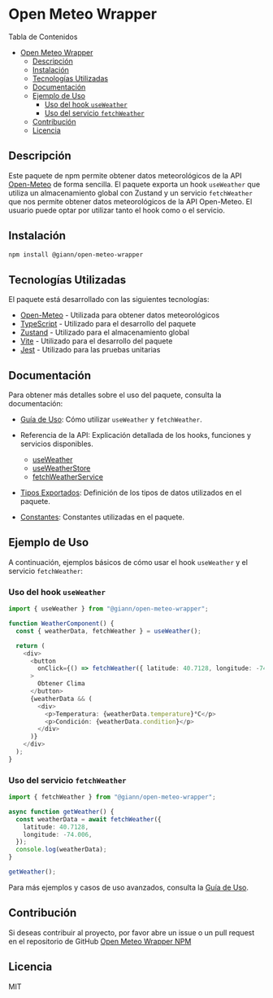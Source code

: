 # Open Meteo Wrapper

Tabla de Contenidos

- [Open Meteo Wrapper](#open-meteo-wrapper)
  - [Descripción](#descripción)
  - [Instalación](#instalación)
  - [Tecnologías Utilizadas](#tecnologías-utilizadas)
  - [Documentación](#documentación)
  - [Ejemplo de Uso](#ejemplo-de-uso)
    - [Uso del hook `useWeather`](#uso-del-hook-useweather)
    - [Uso del servicio `fetchWeather`](#uso-del-servicio-fetchweather)
  - [Contribución](#contribución)
  - [Licencia](#licencia)

## Descripción

Este paquete de npm permite obtener datos meteorológicos de la API [Open-Meteo](https://open-meteo.com) de forma sencilla. El paquete exporta un hook `useWeather` que utiliza un almacenamiento global con Zustand y un servicio `fetchWeather` que nos permite obtener datos meteorológicos de la API Open-Meteo. El usuario puede optar por utilizar tanto el hook como o el servicio.

## Instalación

```bash
npm install @giann/open-meteo-wrapper
```

## Tecnologías Utilizadas

El paquete está desarrollado con las siguientes tecnologías:

- [Open-Meteo](https://open-meteo.com) - Utilizada para obtener datos meteorológicos
- [TypeScript](https://www.typescriptlang.org/) - Utilizado para el desarrollo del paquete
- [Zustand](https://zustand.surge.sh/) - Utilizado para el almacenamiento global
- [Vite](https://vitejs.dev/) - Utilizado para el desarrollo del paquete
- [Jest](https://jestjs.io/) - Utilizado para las pruebas unitarias

## Documentación

Para obtener más detalles sobre el uso del paquete, consulta la documentación:

- [Guía de Uso](./docs/usage.md): Cómo utilizar `useWeather` y `fetchWeather`.
- Referencia de la API: Explicación detallada de los hooks, funciones y servicios disponibles.

  - [useWeather](./docs/api-reference/useWeather.md)
  - [useWeatherStore](./docs/api-reference/useWeatherStore.md)
  - [fetchWeatherService](./docs/api-reference/fetchWeatherService.md)

- [Tipos Exportados](./docs/types.md): Definición de los tipos de datos utilizados en el paquete.
- [Constantes](./docs/constants.md): Constantes utilizadas en el paquete.

## Ejemplo de Uso

A continuación, ejemplos básicos de cómo usar el hook `useWeather` y el servicio `fetchWeather`:

### Uso del hook `useWeather`

```typescript
import { useWeather } from "@giann/open-meteo-wrapper";

function WeatherComponent() {
  const { weatherData, fetchWeather } = useWeather();

  return (
    <div>
      <button
        onClick={() => fetchWeather({ latitude: 40.7128, longitude: -74.006 })}
      >
        Obtener Clima
      </button>
      {weatherData && (
        <div>
          <p>Temperatura: {weatherData.temperature}°C</p>
          <p>Condición: {weatherData.condition}</p>
        </div>
      )}
    </div>
  );
}
```

### Uso del servicio `fetchWeather`

```typescript
import { fetchWeather } from "@giann/open-meteo-wrapper";

async function getWeather() {
  const weatherData = await fetchWeather({
    latitude: 40.7128,
    longitude: -74.006,
  });
  console.log(weatherData);
}

getWeather();
```

Para más ejemplos y casos de uso avanzados, consulta la [Guía de Uso](./docs/usage.md).

## Contribución

Si deseas contribuir al proyecto, por favor abre un issue o un pull request en el repositorio de GitHub [Open Meteo Wrapper NPM](https://github.com/IaconoG/open-meteo-wrapper-npm)

## Licencia

MIT
